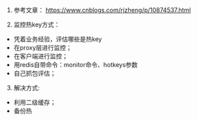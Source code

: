 1. 参考文章：
https://www.cnblogs.com/rjzheng/p/10874537.html


2. 监控热key方式：
- 凭着业务经验，评估哪些是热key
- 在proxy层进行监控；
- 在客户端进行监控；
- 用redis自带命令：monitor命令、hotkeys参数
- 自己抓包评估；

3. 解决方式:
- 利用二级缓存；
- 备份热
